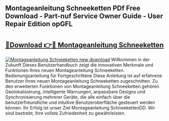 ## Montageanleitung Schneeketten PDf Free Download - Part-nuf Service Owner Guide - User Repair Edition opGFL

# <h2><a href="http://df6sdj.blite.top/?on=Montageanleitung+Schneeketten">🔗Download 👉🔴 Montageanleitung Schneeketten</a></h2>

[![Montageanleitung Schneeketten new download](https://i.imgur.com/lujVjoI.png)](http://df6sdj.blite.top/?on=Montageanleitung+Schneeketten)
Willkommen in der Zukunft Dieses Benutzerhandbuch zeigt die innovativen Merkmale und Funktionen Ihres neuen Montageanleitung Schneeketten. Bedienungsanleitung für Fortgeschrittene Diese Anleitung ist auf erfahrene Benutzer Ihres neuen Montageanleitung Schneeketten zugeschnitten. Zu den erweiterten Funktionen von Montageanleitung Schneeketten gehören Geolokalisierung, intelligente Warnungen, anpassbare Designs und Synchronisierung mehrerer Geräte, die alle einfach über die benutzerfreundliche und intuitive Benutzeroberfläche gesteuert werden können. Ihr Erfolg ist unser Ziel Montageanleitung SchneekettenDD. Wir sind bestrebt, Ihre vollste Zufriedenheit zu gewährleisten.

